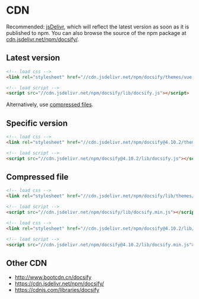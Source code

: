 # CDN

Recommended: [jsDelivr](//cdn.jsdelivr.net), which will reflect the latest version as soon as it is published to npm. You can also browse the source of the npm package at [cdn.jsdelivr.net/npm/docsify/](//cdn.jsdelivr.net/npm/docsify/).

## Latest version

```html
<!-- load css -->
<link rel="stylesheet" href="//cdn.jsdelivr.net/npm/docsify/themes/vue.css">

<!-- load script -->
<script src="//cdn.jsdelivr.net/npm/docsify/lib/docsify.js"></script>
```

Alternatively, use [compressed files](#compressed-file).

## Specific version

```html
<!-- load css -->
<link rel="stylesheet" href="//cdn.jsdelivr.net/npm/docsify@4.10.2/themes/vue.css">

<!-- load script -->
<script src="//cdn.jsdelivr.net/npm/docsify@4.10.2/lib/docsify.js"></script>
```

## Compressed file

```html
<!-- load css -->
<link rel="stylesheet" href="//cdn.jsdelivr.net/npm/docsify/lib/themes/vue.css">

<!-- load script -->
<script src="//cdn.jsdelivr.net/npm/docsify/lib/docsify.min.js"></script>
```

```html
<!-- load css -->
<link rel="stylesheet" href="//cdn.jsdelivr.net/npm/docsify@4.10.2/lib/themes/vue.css">

<!-- load script -->
<script src="//cdn.jsdelivr.net/npm/docsify@4.10.2/lib/docsify.min.js"></script>
```

## Other CDN

- http://www.bootcdn.cn/docsify
- https://cdn.jsdelivr.net/npm/docsify/
- https://cdnjs.com/libraries/docsify

